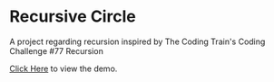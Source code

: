 # Recursive Circle
A project regarding recursion inspired by The Coding Train's Coding Challenge #77 Recursion

[Click Here](https://limuelzoleta.github.io/recursive-circle/) to view the demo.
